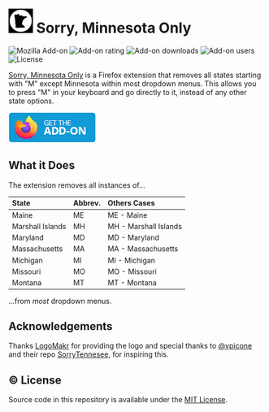 # ![minnesota logo](src/icons/logo-48-inverted.png) Sorry, Minnesota Only

![Mozilla Add-on](https://img.shields.io/amo/v/{6b66f51a-1613-4d0a-9bdd-ed5dadc152a0})
![Add-on rating](https://img.shields.io/amo/rating/{6b66f51a-1613-4d0a-9bdd-ed5dadc152a0})
![Add-on downloads](https://img.shields.io/amo/dw/{6b66f51a-1613-4d0a-9bdd-ed5dadc152a0})
![Add-on users](https://img.shields.io/amo/users/{6b66f51a-1613-4d0a-9bdd-ed5dadc152a0})
![License](https://img.shields.io/github/license/semanticdata/firefox-sorry-minnesota-only)

[Sorry, Minnesota Only](https://addons.mozilla.org/en-US/firefox/addon/sorry-minnesota-only/) is a Firefox extension that removes all states starting with "M" except Minnesota within most dropdown menus. This allows you to press "M" in your keyboard and go directly to it, instead of any other state options.

[![Get the Addon](https://raw.githubusercontent.com/semanticdata/text-revealer-firefox-extension/master/firefox.png)](https://addons.mozilla.org/en-US/firefox/addon/sorry-minnesota-only/)

## What it Does

The extension removes all instances of...

| State            | Abbrev. | Others Cases          |
| :--------------- | :------ | :-------------------- |
| Maine            | ME      | ME - Maine            |
| Marshall Islands | MH      | MH - Marshall Islands |
| Maryland         | MD      | MD - Maryland         |
| Massachusetts    | MA      | MA - Massachusetts    |
| Michigan         | MI      | MI - Michigan         |
| Missouri         | MO      | MO - Missouri         |
| Montana          | MT      | MT - Montana          |

...from _most_ dropdown menus.

## Acknowledgements

Thanks [LogoMakr](LogoMakr.com/app) for providing the logo and special thanks to [@vpicone](https://github.com/vpicone) and their repo [SorryTennesee](https://github.com/vpicone/SorryTennesee), for inspiring this.

## © License

Source code in this repository is available under the [MIT License](LICENSE).
